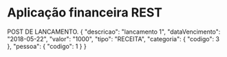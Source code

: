 # Aplicação financeira REST

POST DE LANCAMENTO.
{
  "descricao": "lancamento 1",
  "dataVencimento": "2018-05-22",
  "valor": "1000",
  "tipo": "RECEITA",
  "categoria": {
    "codigo": 3
  },
  "pessoa": {
    "codigo": 1
  }
}
